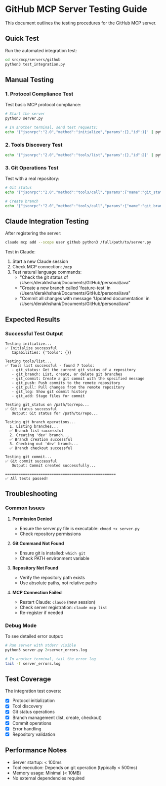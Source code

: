 # GitHub MCP Server Testing Guide

This document outlines the testing procedures for the GitHub MCP server.

## Quick Test

Run the automated integration test:

```bash
cd src/mcp/servers/github
python3 test_integration.py
```

## Manual Testing

### 1. Protocol Compliance Test

Test basic MCP protocol compliance:

```bash
# Start the server
python3 server.py

# In another terminal, send test requests:
echo '{"jsonrpc":"2.0","method":"initialize","params":{},"id":1}' | python3 server.py
```

### 2. Tools Discovery Test

```bash
echo '{"jsonrpc":"2.0","method":"tools/list","params":{},"id":2}' | python3 server.py
```

### 3. Git Operations Test

Test with a real repository:

```bash
# Git status
echo '{"jsonrpc":"2.0","method":"tools/call","params":{"name":"git_status","arguments":{"repo_path":"/path/to/repo"}},"id":3}' | python3 server.py

# Create branch
echo '{"jsonrpc":"2.0","method":"tools/call","params":{"name":"git_branch","arguments":{"repo_path":"/path/to/repo","action":"create","branch_name":"test-branch"}},"id":4}' | python3 server.py
```

## Claude Integration Testing

After registering the server:

```bash
claude mcp add --scope user github python3 /full/path/to/server.py
```

Test in Claude:

1. Start a new Claude session
2. Check MCP connection: `/mcp`
3. Test natural language commands:
   - "Check the git status of /Users/derakhshani/Documents/GitHub/personal/ava"
   - "Create a new branch called 'feature-test' in /Users/derakhshani/Documents/GitHub/personal/ava"
   - "Commit all changes with message 'Updated documentation' in /Users/derakhshani/Documents/GitHub/personal/ava"

## Expected Results

### Successful Test Output

```
Testing initialize...
✅ Initialize successful
   Capabilities: {'tools': {}}

Testing tools/list...
✅ Tools list successful - found 7 tools:
   - git_status: Get the current git status of a repository
   - git_branch: List, create, or delete git branches
   - git_commit: Create a git commit with the specified message
   - git_push: Push commits to the remote repository
   - git_pull: Pull changes from the remote repository
   - git_log: Show git commit history
   - git_add: Stage files for commit

Testing git_status on /path/to/repo...
✅ Git status successful
   Output: Git status for /path/to/repo...

Testing git branch operations...
  1. Listing branches...
  ✅ Branch list successful
  2. Creating 'dev' branch...
  ✅ Branch creation successful
  3. Checking out 'dev' branch...
  ✅ Branch checkout successful

Testing git commit...
✅ Git commit successful
   Output: Commit created successfully...

==================================================
✅ All tests passed!
```

## Troubleshooting

### Common Issues

1. **Permission Denied**
   - Ensure the server.py file is executable: `chmod +x server.py`
   - Check repository permissions

2. **Git Command Not Found**
   - Ensure git is installed: `which git`
   - Check PATH environment variable

3. **Repository Not Found**
   - Verify the repository path exists
   - Use absolute paths, not relative paths

4. **MCP Connection Failed**
   - Restart Claude: `claude` (new session)
   - Check server registration: `claude mcp list`
   - Re-register if needed

### Debug Mode

To see detailed error output:

```bash
# Run server with stderr visible
python3 server.py 2>server_errors.log

# In another terminal, tail the error log
tail -f server_errors.log
```

## Test Coverage

The integration test covers:
- [x] Protocol initialization
- [x] Tool discovery
- [x] Git status operations
- [x] Branch management (list, create, checkout)
- [x] Commit operations
- [x] Error handling
- [x] Repository validation

## Performance Notes

- Server startup: < 100ms
- Tool execution: Depends on git operation (typically < 500ms)
- Memory usage: Minimal (< 10MB)
- No external dependencies required